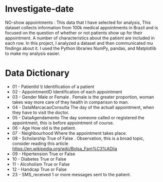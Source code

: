 # Investigate-date
NO-show appointments : This data that I have selected for analysis, This dataset collects information from 100k medical appointments in Brazil and is focused on the question of whether or not patients show up for their appointment. A number of characteristics about the patient are included in each row.
In this project, I analyzed a dataset and then communicated mu findings about it. I used the Python libraries NumPy, pandas, and Matplotlib to make my analysis easier.
# Data Dictionary
- 01 - PatientId \t
Identification of a patient
- 02 - AppointmentID
Identification of each appointment
- 03 - Gender
Male or Female . Female is the greater proportion, woman takes way more care of they health in comparison to man.
- 04 - DataMarcacaoConsulta
The day of the actuall appointment, when they have to visit the doctor.
- 05 - DataAgendamento
The day someone called or registered the appointment, this is before appointment of course.
- 06 - Age
How old is the patient.
- 07 - Neighbourhood
Where the appointment takes place.
- 08 - Scholarship
True of False . Observation, this is a broad topic, consider reading this article https://en.wikipedia.org/wiki/Bolsa_Fam%C3%ADlia
- 09 - Hipertension
True or False
- 10 - Diabetes
True or False
- 11 - Alcoholism
True or False
- 12 - Handcap
True or False
- 23 - SMS_received
1 or more messages sent to the patient.
